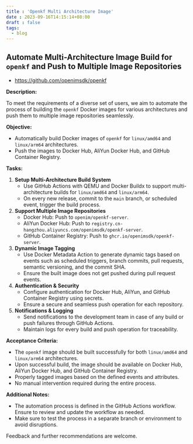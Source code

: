 ```yaml
---
title : 'Openkf Multi Architecture Image'
date : 2023-09-16T14:15:14+08:00
draft : false
tags:
  - blog
---
```


## Automate Multi-Architecture Image Build for `openkf` and Push to Multiple Image Repositories

+ https://github.com/openimsdk/openkf

**Description:**

To meet the requirements of a diverse set of users, we aim to automate the process of building the `openkf` Docker images for various architectures and push them to multiple image repositories seamlessly.

**Objective:**

- Automatically build Docker images of `openkf` for `linux/amd64` and `linux/arm64` architectures.
- Push the images to Docker Hub, AliYun Docker Hub, and GitHub Container Registry.

**Tasks:**

1. **Setup Multi-Architecture Build System**
   - Use GitHub Actions with QEMU and Docker Buildx to support multi-architecture builds for `linux/amd64` and `linux/arm64`.
   - On every new release, commit to the `main` branch, or scheduled event, trigger the build process.
2. **Support Multiple Image Repositories**
   - Docker Hub: Push to `openim/openkf-server`.
   - AliYun Docker Hub: Push to `registry.cn-hangzhou.aliyuncs.com/openimsdk/openkf-server`.
   - GitHub Container Registry: Push to `ghcr.io/openimsdk/openkf-server`.
3. **Dynamic Image Tagging**
   - Use Docker Metadata Action to generate dynamic tags based on events such as scheduled triggers, branch commits, pull requests, semantic versioning, and the commit SHA.
   - Ensure the built image does not get pushed during pull request events.
4. **Authentication & Security**
   - Configure authentication for Docker Hub, AliYun, and GitHub Container Registry using secrets.
   - Ensure a secure and seamless push operation for each repository.
5. **Notifications & Logging**
   - Send notifications to the development team in case of any build or push failures through GitHub Actions.
   - Maintain logs for every build and push operation for traceability.

**Acceptance Criteria:**

- The `openkf` image should be built successfully for both `linux/amd64` and `linux/arm64` architectures.
- Upon successful build, the image should be available on Docker Hub, AliYun Docker Hub, and GitHub Container Registry.
- Properly tagged images based on the defined events and attributes.
- No manual intervention required during the entire process.

**Additional Notes:**

- The automation process is defined in the GitHub Actions workflow. Ensure to review and update the workflow as needed.
- Make sure to test the process in a separate branch or environment to avoid disruptions.

Feedback and further recommendations are welcome.
